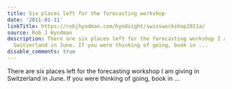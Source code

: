 ```yaml
---
title: Six places left for the forecasting workshop
date: '2011-01-11'
linkTitle: https://robjhyndman.com/hyndsight/swissworkshop2011a/
source: Rob J Hyndman
description: There are six places left for the forecasting workshop I am giving in
  Switzerland in June. If you were thinking of going, book in ...
disable_comments: true
---
```

There are six places left for the forecasting workshop I am giving in Switzerland in June. If you were thinking of going, book in ...